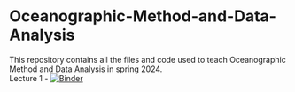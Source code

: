# Oceanographic-Method-and-Data-Analysis
This repository contains all the files and code used to teach Oceanographic Method and Data Analysis in spring 2024.  
Lecture 1 - [![Binder](https://mybinder.org/badge_logo.svg)](https://mybinder.org/v2/gh/Sumanshekhar17/Oceanographic-Method-and-Data-Analysis/main?urlpath=https%3A%2F%2Fgithub.com%2FSumanshekhar17%2FOceanographic-Method-and-Data-Analysis%2Fblob%2Fmain%2Fintro-to-python.ipynb)
